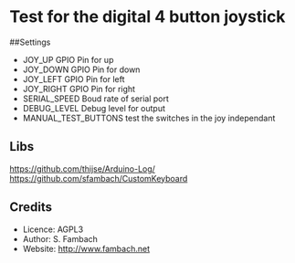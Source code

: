 # Test for the digital 4 button joystick

##Settings
*	JOY_UP	GPIO Pin for up 
*	JOY_DOWN	GPIO Pin for down 
*	JOY_LEFT	GPIO Pin for left
*	JOY_RIGHT GPIO Pin for right
* SERIAL_SPEED Boud rate of serial port
* DEBUG_LEVEL Debug level for output
* MANUAL_TEST_BUTTONS test the switches in the joy independant

## Libs
https://github.com/thijse/Arduino-Log/
https://github.com/sfambach/CustomKeyboard

## Credits 
* Licence: AGPL3
* Author:  S. Fambach
* Website: http://www.fambach.net 